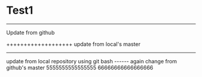 # Test1
************************************
Update from github

+++++++++++++++++++
update from local's master

----------------------
update from local repository using git bash
*-*-*-*-*-*-
again change from github's master
5555555555555555
66666666666666666




